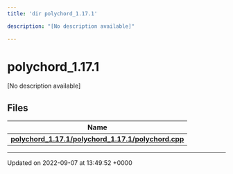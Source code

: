 ```yaml
---
title: 'dir polychord_1.17.1'

description: "[No description available]"

---
```


# polychord_1.17.1



[No description available]

## Files

| Name           |
| -------------- |
| **[polychord_1.17.1/polychord_1.17.1/polychord.cpp](/documentation/code/files/polychord__1_817_81_2polychord_8cpp/#file-polychord-1171polychordcpp)**  |






-------------------------------

Updated on 2022-09-07 at 13:49:52 +0000
